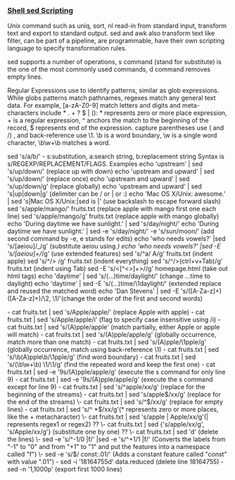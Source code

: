 ### [ Shell sed Scripting](https://duoduo2011.blogspot.com/2013/07/basic-linux-shell-sed-scripting.html)

Unix command such as uniq, sort, nl read-in from standard input, transform text and export to standard output. sed and awk also transform text like filter, can be part of a pipeline, are programmable, have their own scripting language to specify transformation rules.

sed supports a number of operations,
s command (stand for substitute) is the one of the most commonly used commands,
d command removes empty lines.

Regular Expressions use to identify patterns, similar as glob expressions. While globs patterns match pathnames, regexes match any general text data. For example, [a-zA-Z0-9] match letters and digits and meta-characters include * . + ? $ | ():
\* represents zero or more place expression,
\+ is a regular expression,
^ anchors the match to the beginning of the record,
$ represents end of the expression.
capture parentheses use \( and /) , and back-reference use \1.
\b is a word boundary,
\w is a single word character,
\b\w\+\b matches a word.

sed 's/a/b/' - s:substitution, a:search string, b:replacement string
Syntax is s/REGEXP/REPLACEMENT/FLAGS.
Examples
echo 'upstream' | sed 's/up/down/' (replace up with down)
echo 'upstream and upward' | sed 's/up/down/' (replace once)
echo 'upstream and upward' | sed 's/up/down/g' (replace globally)
echo 'upstream and upward' | sed 's|up|down|g' (delimiter can be / or | or :)
echo 'Mac OS X/Unix: awesome.' | sed 's|Mac OS X/Unix:|sed is |' (use backslash to escape forward slash)
sed 's/apple/mango/' fruits.txt (replace apple with mango first one each line)
sed 's/apple/mango/g' fruits.txt (replace apple with mango globally)
echo 'During daytime we have sunlight.' | sed 's/day/night/'
echo 'During daytime we have sunlight.' | sed -e 's/day/night/' -e 's/sun/moon/' (add second command by -e, e stands for edits)
echo 'who needs vowels?' |sed 's/[aeiou]/_/g' (substitute aeiou using _)
echo 'who needs vowels?' |sed -E 's/[aeiou]+/_/g' (use extended features)
sed 's/^a/  A/g' fruits.txt (indent apple)
sed 's/^/>  /g' fruits.txt (indent everything)
sed 's/^/>(ctrl+v+Tab)/g' fruits.txt (indent using Tab)
sed -E 's/<[^<>]+>//g' homepage.html (take out html tags)
echo 'daytime' | sed 's/\(...)time/daylight/' (change ...time to daylight)
echo 'daytime' | sed -E 's/(...)time/\1daylight/' (extended replace and reused the matched word)
echo 'Dan Stevens' | sed -E 's/([A-Za-z]+) ([A-Za-z]+)/\2, \1/'(change the order of the first and second words)

\- cat fruits.txt | sed 's/Apple/apple/' (replace Apple with apple)
\- cat fruits.txt | sed 's/Apple/apple/i' (flag to specify case insensitive using /i)
\- cat fruits.txt | sed 's/\(A\)pple/apple' (match partially, either Apple or apple will match)
\- cat fruits.txt | sed 's/\(A\)pple/apple/g' (globally occurrence, match more than one match)
\- cat fruits.txt | sed 's/\(A\)pple/\1pple/g' (globally occurrence, match using back-reference \1)
\- cat fruits.txt | sed 's/\b\(A\)pple\b/\1pple/g' (find word boundary)
\- cat fruits.txt | sed 's/\(\b\w\+\b\) \1/\1/g' (find the repeated word and keep the first one)
\- cat fruits.txt | sed -e '9s/\(A\)pple/apple/g' (execute the s command for only line 9)
\- cat fruits.txt | sed -e '9s/\(A\)pple/apple/g' (execute the s command except for line 9)
\- cat fruits.txt | sed 's/^apple/xx/g' (replace for the beginning of the streams)
\- cat fruits.txt | sed 's/apple$/xx/g' (replace for the end of the streams)
\- cat fruits.txt | sed 's/^$/xx/g' (replace for empty lines)
\- cat fruits.txt | sed 's/^ *$/xx/g'(* represents zero or more places, like the + metacharacter)
\- cat fruits.txt | sed 's/apple | Apple/xx/g'(| represents regex1 or regex2) ??
\- cat fruits.txt | sed {'s/apple/xx/g', 's/Apple/xx/g'} (substitute one by one)  ??
\- cat fruits.txt | sed 'd' (delete the lines)
\- sed -e 's/^-1/0 |f/' |sed -e 's/^+1/1 |f/' (Converts the labels from "-1" to "0" and from "+1" to "1" and put the features into a namespace called "f")
\- sed -e 's/$/ const:.01/' (Adds a constant feature called "const" with value ".01")
\- sed -i '18164755d' data.reduced (delete line  18164755)
\- sed -n '1,1000p' (export first 1000 lines)